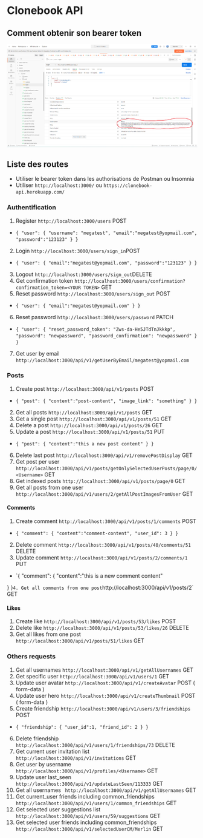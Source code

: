 # Clonebook API

## Comment obtenir son bearer token 

![title](/public/bearer.png)

## Liste des routes

- Utiliser le bearer token dans les authorisations de Postman ou Insomnia
- Utiliser `http://localhost:3000/` ou `https://clonebook-api.herokuapp.com/`

### Authentification

1. Register `http://localhost:3000/users` POST
- `{
"user": {
    "username": "megatest",
    "email":"megatest@yopmail.com",
    "password":"123123"
}
}`
2. Login `http://localhost:3000/users/sign_in`POST
- `{
"user": {
    "email":"megatest@yopmail.com",
    "password":"123123"
}
}`
3. Logout `http://localhost:3000/users/sign_out`DELETE
4. Get confirmation token `http://localhost:3000/users/confirmation?confirmation_token=<YOUR TOKEN>` GET
5. Reset password `http://localhost:3000/users/sign_out` POST
- `{
    "user":
    {
        "email":"megatest@yopmail.com"
    }
}`
6. Reset password `http://localhost:3000/users/password` PATCH
- `{
 "user": {
      "reset_password_token": "Zws-da-He5JTdTnJkkkp",
      "password": "newpassword",
      "password_confirmation": "newpassword"
  }
}`
7. Get user by email ` http://localhost:3000/api/v1/getUserByEmail/megatest@yopmail.com`

### Posts

1. Create post `http://localhost:3000/api/v1/posts` POST
- `{
"post": {
    "content":"post-content",
    "image_link": "something"
}
}`
2. Get all posts `http://localhost:3000/api/v1/posts` GET
3. Get a single post `http://localhost:3000/api/v1/posts/51` GET
4. Delete a post `http://localhost:3000/api/v1/posts/26` GET
5. Update a post `http://localhost:3000/api/v1/posts/51` PUT
- `{
"post": {
    "content":"this a new post content"
}
}`
6. Delete last post `http://localhost:3000/api/v1/removePostDisplay` GET
7. Get post per user `http://localhost:3000/api/v1/posts/getOnlySelectedUserPosts/page/0/<Username>` GET
8. Get indexed posts `http://localhost:3000/api/v1/posts/page/0` GET
9. Get all posts from one user `http://localhost:3000/api/v1/users/2/getAllPostImagesFromUser` GET

#### Comments

1. Create comment `http://localhost:3000/api/v1/posts/1/comments` POST
- `{
"comment": {
    "content":"comment-content",
    "user_id": 3
}
}`
2. Delete comment `http://localhost:3000/api/v1/posts/40/comments/51` DELETE
3. Update comment `http://localhost:3000/api/v1/posts/2/comments/1` PUT
- `{
"comment": {
    "content":"this is a new comment content"

}
}`
4. Get all comments from one post `http://localhost:3000/api/v1/posts/2` GET

#### Likes

1. Create like `http://localhost:3000/api/v1/posts/53/likes` POST
2. Delete like `http://localhost:3000/api/v1/posts/53/likes/26` DELETE
3. Get all likes from one post `http://localhost:3000/api/v1/posts/51/likes` GET

### Others requests

1. Get all usernames `http://localhost:3000/api/v1/getAllUsernames` GET
2. Get specific user `http://localhost:3000/api/v1/users/1` GET
3. Update user avatar `http://localhost:3000/api/v1/createAvatar` POST ( form-data )
4. Update user hero `http://localhost:3000/api/v1/createThumbnail` POST  ( form-data )
5. Create friendship `http://localhost:3000/api/v1/users/3/friendships` POST
- `{
"friendship": {
    "user_id":1,
    "friend_id": 2
}
}`
6. Delete friendship `http://localhost:3000/api/v1/users/1/friendships/73` DELETE
7. Get current user invitation list `http://localhost:3000/api/v1/invitations` GET
8. Get user by username `http://localhost:3000/api/v1/profiles/<Username>` GET
9. Update user last_seen `http://localhost:3000/api/v1/updateLastSeen/113333` GET
10. Get all usernames ` http://localhost:3000/api/v1/getAllUsernames` GET
11. Get current_user friends including common_friendships ` http://localhost:3000/api/v1/users/1/common_friendships` GET
12. Get selected user suggestions list ` http://localhost:3000/api/v1/users/59/suggestions` GET
13. Get selected user friends including common_friendships ` http://localhost:3000/api/v1/selectedUserCM/Merlin` GET

